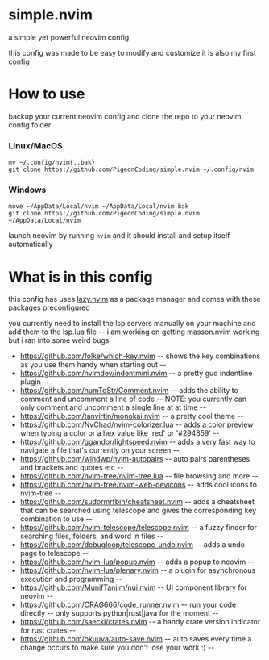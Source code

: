 # simple.nvim 
 a simple yet powerful neovim config

 this config was made to be easy to modify and customize 
 it is also my first config

 # How to use
backup your current neovim config and clone the repo to your neovim config folder
### Linux/MacOS

```
mv ~/.config/nvim{,.bak}
git clone https://github.com/PigeonCoding/simple.nvim ~/.config/nvim
```
### Windows
```
move ~/AppData/Local/nvim ~/AppData/Local/nvim.bak
git clone https://github.com/PigeonCoding/simple.nvim ~/AppData/Local/nvim
```
launch neovim by running `nvim` and it should install and setup itself automatically

# What is in this config
this config has uses [lazy.nvim](https://github.com/folke/lazy.nvim) as a package manager and comes with these packages preconfigured

you currently need to install the lsp servers manually on your machine and add them to the lsp.lua file -- i am working on getting masson.nvim working but i ran into some weird bugs

- https://github.com/folke/which-key.nvim -- shows the key combinations as you use them handy when starting out --
- https://github.com/nvimdev/indentmini.nvim  -- a pretty gud indentline plugin --
- https://github.com/numToStr/Comment.nvim -- adds the ability to comment and uncomment a line of code -- NOTE: you currently can only comment and uncomment a single line at at time --
- https://github.com/tanvirtin/monokai.nvim -- a pretty cool theme --
- https://github.com/NvChad/nvim-colorizer.lua -- adds a color preview when typing a color or a hex value like 'red' or '#294859' --
- https://github.com/ggandor/lightspeed.nvim -- adds a very fast way to navigate a file that's currently on your screen --
- https://github.com/windwp/nvim-autopairs -- auto pairs parentheses and brackets and quotes etc --
- https://github.com/nvim-tree/nvim-tree.lua -- file browsing and more --
- https://github.com/nvim-tree/nvim-web-devicons -- adds cool icons to nvim-tree --
- https://github.com/sudormrfbin/cheatsheet.nvim -- adds a cheatsheet that can be searched using telescope and gives the corresponding key combination to use -- 
- https://github.com/nvim-telescope/telescope.nvim -- a fuzzy finder for searching files, folders, and word in files --
- https://github.com/debugloop/telescope-undo.nvim -- adds a undo page to telescope --
- https://github.com/nvim-lua/popup.nvim -- adds a popup to neovim --
- https://github.com/nvim-lua/plenary.nvim -- a plugin for asynchronous execution and programming --
- https://github.com/MunifTanjim/nui.nvim -- UI component library for neovim --
- https://github.com/CRAG666/code_runner.nvim -- run your code directly -- only supports python|rust|java for the moment --
- https://github.com/saecki/crates.nvim -- a handy crate version indicator for rust crates --
- https://github.com/okuuva/auto-save.nvim -- auto saves every time a change occurs to make sure you don't lose your work :) --

